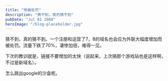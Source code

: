 ```yaml
---
title: "惨被处罚"
description: "猜不到，真的猜不到"
pubDate: "Jul 01 2008"
heroImage: "/blog-placeholder.jpg"
---
```

猜不到，真的猜不到。一个注册和运营了7，8的域名也会应为外联大幅度增加而被处罚。流量下跌了70%，凄惨加倍，难得一见。

下次的教训就是，链接不要增加的太快（说起来，上次搞那个游戏站也是这样啊，不过是新域名）。

怎么跳出google的沙盒呢。
